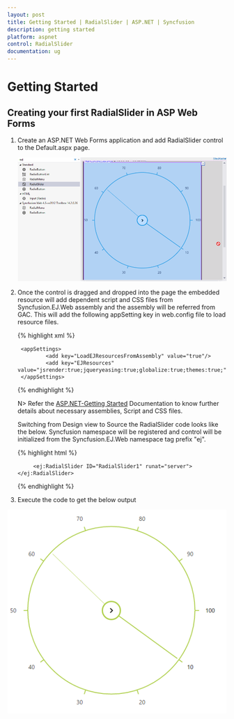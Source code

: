 ```yaml
---
layout: post
title: Getting Started | RadialSlider | ASP.NET | Syncfusion
description: getting started
platform: aspnet
control: RadialSlider
documentation: ug
---
```


# Getting Started

## Creating your first RadialSlider in ASP Web Forms

1. Create an ASP.NET Web Forms application and add RadialSlider control to the Default.aspx page.

    ![](Getting-Started_images/Getting-Started_img3.png)

2. Once the control is dragged and dropped into the page the embedded resource will add dependent script and CSS files from Syncfusion.EJ.Web assembly and the assembly will be referred from GAC. This will add the following appSetting key in web.config file to load resource files.

    {% highlight xml %}
        
        <appSettings>
                <add key="LoadEJResourcesFromAssembly" value="true"/>
                <add key="EJResources" value="jsrender:true;jqueryeasing:true;globalize:true;themes:true;"/>
        </appSettings>
            
    {% endhighlight %}
    
    N> Refer the [ASP.NET-Getting Started](http://help.syncfusion.com/aspnet/getting-started#manual-integration-of-syncfusion-aspnet-controls-into-the-newexisting-application) Documentation to know further details about necessary assemblies, Script and CSS files.

    Switching from Design view to Source the RadialSlider code looks like the below. Syncfusion namespace will be registered and control will be initialized from the Syncfusion.EJ.Web namespace tag prefix "ej". 

   {% highlight html %}

            <ej:RadialSlider ID="RadialSlider1" runat="server"></ej:RadialSlider>

   {% endhighlight %}   

3. Execute the code to get the below output

![](Getting-Started_images/Getting-Started_img2.png)


